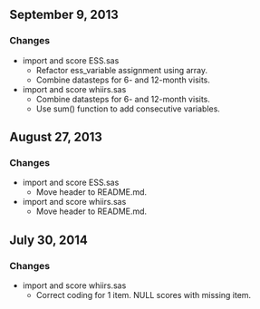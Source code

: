 ## September 9, 2013

### Changes

  - import and score ESS.sas
    - Refactor ess_variable assignment using array.
    - Combine datasteps for 6- and 12-month visits.
  - import and score whiirs.sas
    - Combine datasteps for 6- and 12-month visits.
    - Use sum() function to add consecutive variables.


## August 27, 2013

### Changes

  - import and score ESS.sas
    - Move header to README.md.
  - import and score whiirs.sas
    - Move header to README.md.

## July 30, 2014

### Changes

  - import and score whiirs.sas
    - Correct coding for 1 item. NULL scores with missing item.

